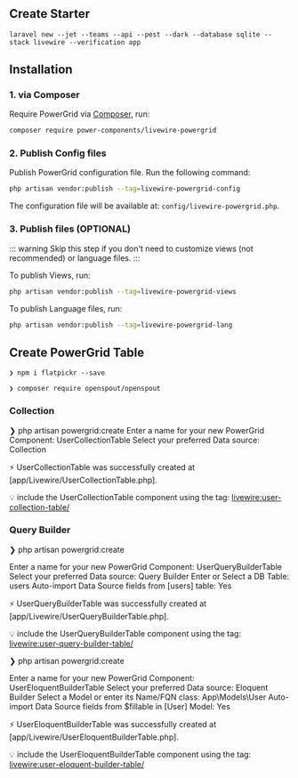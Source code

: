 #

## Create Starter

```
laravel new --jet --teams --api --pest --dark --database sqlite --stack livewire --verification app
```

## Installation

### 1. via Composer

Require PowerGrid via [Composer](https://getcomposer.org/), run:

```bash
composer require power-components/livewire-powergrid
```

### 2. Publish Config files

Publish PowerGrid configuration file. Run the following command:

```bash
php artisan vendor:publish --tag=livewire-powergrid-config
```

The configuration file will be available at: `config/livewire-powergrid.php`.

### 3. Publish files (OPTIONAL)

::: warning
Skip this step if you don't need to customize views (not recommended) or language files.
::: 

To publish Views, run:

```bash
php artisan vendor:publish --tag=livewire-powergrid-views
```

To publish Language files, run:

```bash
php artisan vendor:publish --tag=livewire-powergrid-lang
```


## Create PowerGrid Table

```
❯ npm i flatpickr --save
```

````
❯ composer require openspout/openspout
````




### Collection

❯ php artisan powergrid:create
  Enter a name for your new PowerGrid Component:                    UserCollectionTable
  Select your preferred Data source:                                Collection 

 ⚡ UserCollectionTable was successfully created at [app/Livewire/UserCollectionTable.php].

 💡 include the UserCollectionTable component using the tag: <livewire:user-collection-table/>

### Query Builder

❯ php artisan powergrid:create

  Enter a name for your new PowerGrid Component:                    UserQueryBuilderTable
  Select your preferred Data source:                                Query Builder
  Enter or Select a DB Table:                                       users
  Auto-import Data Source fields from [users] table:                Yes
  
 ⚡ UserQueryBuilderTable was successfully created at [app/Livewire/UserQueryBuilderTable.php].

 💡 include the UserQueryBuilderTable component using the tag: <livewire:user-query-builder-table/>

❯ php artisan powergrid:create

 Enter a name for your new PowerGrid Component:                     UserEloquentBuilderTable
 Select your preferred Data source:                                 Eloquent Builder
 Select a Model or enter its Name/FQN class:                        App\Models\User
 Auto-import Data Source fields from $fillable in [User] Model:     Yes
 
 ⚡ UserEloquentBuilderTable was successfully created at [app/Livewire/UserEloquentBuilderTable.php].

 💡 include the UserEloquentBuilderTable component using the tag: <livewire:user-eloquent-builder-table/> 